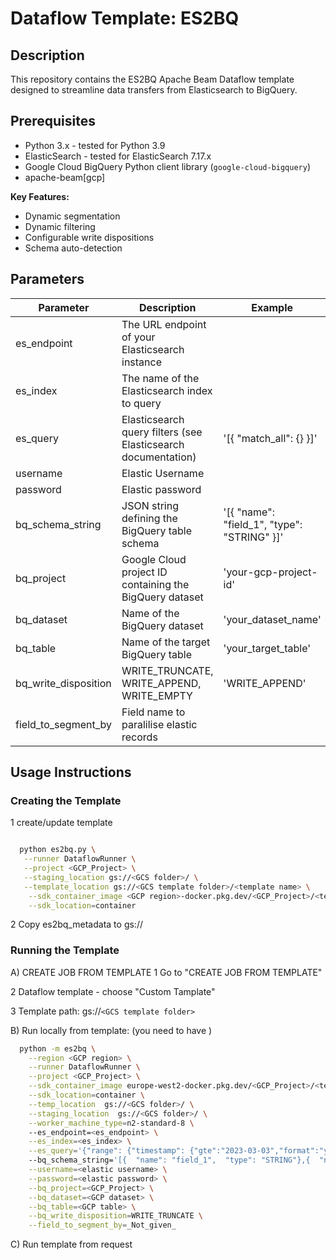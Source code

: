 # Dataflow Template: ES2BQ

## Description

This repository contains the ES2BQ Apache Beam Dataflow template designed to streamline data transfers from Elasticsearch to BigQuery. 

## Prerequisites

* Python 3.x  - tested for Python 3.9
* ElasticSearch - tested for ElasticSearch 7.17.x
* Google Cloud BigQuery Python client library (`google-cloud-bigquery`)
* apache-beam[gcp]



**Key Features:**

* Dynamic segmentation
* Dynamic filtering
* Configurable write dispositions
* Schema auto-detection

## Parameters

| Parameter            | Description                                               | Example                                    |
|----------------------|-----------------------------------------------------------|--------------------------------------------|
| es_endpoint          | The URL endpoint of your Elasticsearch instance           ||
| es_index             | The name of the Elasticsearch index to query              ||
| es_query             | Elasticsearch query filters (see Elasticsearch documentation) |'[{ "match_all": {} }]'|
| username             | Elastic Username ||
| password             | Elastic password ||
| bq_schema_string     | JSON string defining the BigQuery table schema            | '[{ "name": "field_1", "type": "STRING" }]' | 
| bq_project           | Google Cloud project ID containing the BigQuery dataset   | 'your-gcp-project-id'                      |
| bq_dataset           | Name of the BigQuery dataset                              | 'your_dataset_name'                        |
| bq_table             | Name of the target BigQuery table                         | 'your_target_table'                        |
| bq_write_disposition | WRITE_TRUNCATE, WRITE_APPEND, WRITE_EMPTY             | 'WRITE_APPEND'                             |
| field_to_segment_by | Field name to paralilise elastic records             |                             |


## Usage Instructions

### Creating the Template
 1 create/update template
```bash

  python es2bq.py \
   --runner DataflowRunner \
   --project <GCP_Project> \
   --staging_location gs://<GCS folder>/ \
   --template_location gs://<GCS template folder>/<template name> \
    --sdk_container_image <GCP region>-docker.pkg.dev/<GCP_Project>/<template name>/<docker name>:<tag> \
    --sdk_location=container
```

   2 Copy es2bq_metadata to  gs://<GCS template folder>

### Running the Template

  A) CREATE JOB FROM TEMPLATE
   1 Go to "CREATE JOB FROM TEMPLATE"

   2 Dataflow template - choose "Custom Tamplate"

   3 Template path: gs://`<GCS template folder>`
   
 B) Run locally from template: (you need to have )
  ```bash
    python -m es2bq \
      --region <GCP region> \
      --runner DataflowRunner \
      --project <GCP_Project> \
      --sdk_container_image europe-west2-docker.pkg.dev/<GCP_Project>/<template name>/<docker name>:<tag> \
      --sdk_location=container \
      --temp_location  gs://<GCS folder>/ \
      --staging_location  gs://<GCS folder>/ \
      --worker_machine_type=n2-standard-8 \ 
      --es_endpoint=<es_endpoint> \
      --es_index=<es_index> \
      --es_query='{"range": {"timestamp": {"gte":"2023-03-03","format":"yyyy-MM-dd"} }  }' \ 
      --bq_schema_string='[{  "name": "field_1",  "type": "STRING"},{  "name": "field_2",  "type": "STRING"}, ...]' \
      --username=<elastic username> \
      --password=<elastic password> \
      --bq_project=<GCP_Project> \
      --bq_dataset=<GCP dataset> \
      --bq_table=<GCP table> \
      --bq_write_disposition=WRITE_TRUNCATE \
      --field_to_segment_by=_Not_given_
  ```

C) Run template from request

  
